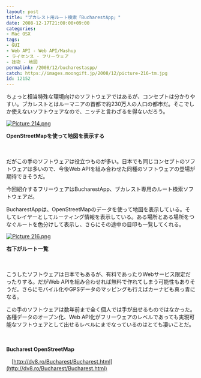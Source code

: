 ```yaml
---
layout: post
title: "ブカレスト用ルート検索「BucharestApp」"
date: 2008-12-17T21:00:00+09:00
categories:
- Mac OSX
tags: 
- GUI
- Web API - Web API/Mashup
- ライセンス - フリーウェア
- 技術 - 地図
permalink: /2008/12/bucharestaspp/
catch: https://images.moongift.jp/2008/12/picture-216-tm.jpg
id: 12152
---
```

ちょっと相当特殊な環境向けのソフトウェアではあるが、コンセプトは分かりやすい。ブカレストとはルーマニアの首都で約230万人の人口の都市だ。そこでしか使えないソフトウェアなので、ニッチと言わざるを得ないだろう。

  

[![Picture 214.png](https://images.moongift.jp/2008/12/picture-214-tm.jpg)](https://images.moongift.jp/2008/12/picture-214.png)  
  
**OpenStreetMapを使って地図を表示する**

  

　

  

だがこの手のソフトウェアは役立つものが多い。日本でも同じコンセプトのソフトウェアは多いので、今後Web APIを組み合わせた同種のソフトウェアの登場が期待できそうだ。

  

今回紹介するフリーウェアはBucharestApp、ブカレスト専用のルート検索ソフトウェアだ。

  
  
<!--more-->  

BucharestAppは、OpenStreetMapのデータを使って地図を表示している。そしてレイヤーとしてルーティング情報を表示している。ある場所とある場所をつなぐルートを色分けして表示し、さらにその途中の目印も一覧してくれる。

  

[![Picture 216.png](https://images.moongift.jp/2008/12/picture-216-tm.jpg)](https://images.moongift.jp/2008/12/picture-216.png)  
  
**右下がルート一覧**

  

　

  

こうしたソフトウェアは日本でもあるが、有料であったりWebサービス限定だったりする。だがWeb APIを組み合わせれば無料で作れてしまう可能性もありそうだ。さらにモバイル化やGPSデータのマッピングも行えばカーナビも真っ青になる。

  

この手のソフトウェアは数年前まで全く個人では手が出せるものではなかった。各種データのオープン化、Web API化がフリーウェアのレベルであっても実現可能なソフトウェアとして出せるレベルにまでなっているのはとても凄いことだ。

  

　

  

**Bucharest OpenStreetMap**  
  
　[http://dv8.ro/Bucharest/Bucharest.html](http://dv8.ro/Bucharest/Bucharest.html)

  

